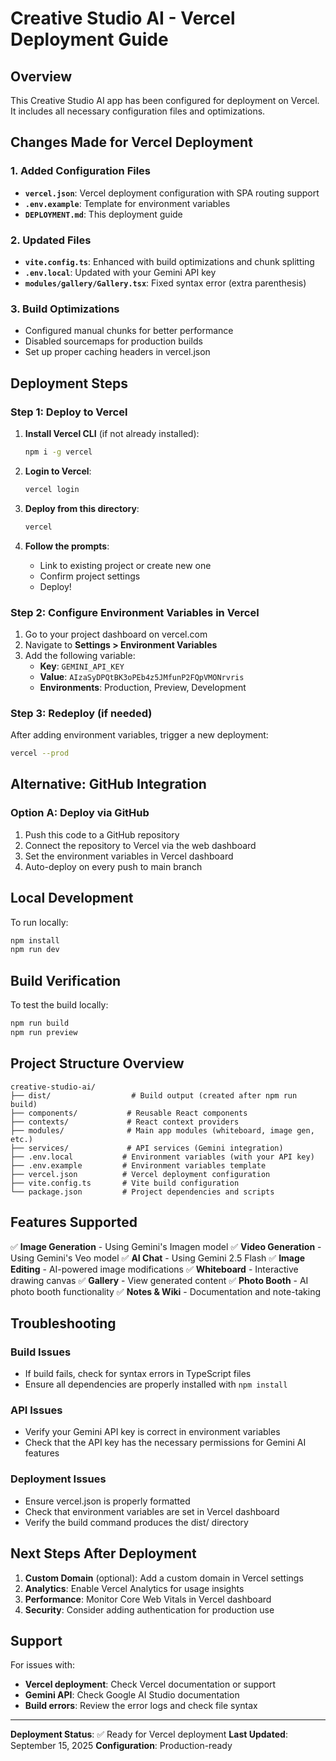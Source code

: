 # Creative Studio AI - Vercel Deployment Guide

## Overview
This Creative Studio AI app has been configured for deployment on Vercel. It includes all necessary configuration files and optimizations.

## Changes Made for Vercel Deployment

### 1. Added Configuration Files
- **`vercel.json`**: Vercel deployment configuration with SPA routing support
- **`.env.example`**: Template for environment variables
- **`DEPLOYMENT.md`**: This deployment guide

### 2. Updated Files
- **`vite.config.ts`**: Enhanced with build optimizations and chunk splitting
- **`.env.local`**: Updated with your Gemini API key
- **`modules/gallery/Gallery.tsx`**: Fixed syntax error (extra parenthesis)

### 3. Build Optimizations
- Configured manual chunks for better performance
- Disabled sourcemaps for production builds
- Set up proper caching headers in vercel.json

## Deployment Steps

### Step 1: Deploy to Vercel
1. **Install Vercel CLI** (if not already installed):
   ```bash
   npm i -g vercel
   ```

2. **Login to Vercel**:
   ```bash
   vercel login
   ```

3. **Deploy from this directory**:
   ```bash
   vercel
   ```

4. **Follow the prompts**:
   - Link to existing project or create new one
   - Confirm project settings
   - Deploy!

### Step 2: Configure Environment Variables in Vercel
1. Go to your project dashboard on vercel.com
2. Navigate to **Settings > Environment Variables**
3. Add the following variable:
   - **Key**: `GEMINI_API_KEY`
   - **Value**: `AIzaSyDPQtBK3oPEb4z5JMfunP2FQpVMONrvris`
   - **Environments**: Production, Preview, Development

### Step 3: Redeploy (if needed)
After adding environment variables, trigger a new deployment:
```bash
vercel --prod
```

## Alternative: GitHub Integration

### Option A: Deploy via GitHub
1. Push this code to a GitHub repository
2. Connect the repository to Vercel via the web dashboard
3. Set the environment variables in Vercel dashboard
4. Auto-deploy on every push to main branch

## Local Development

To run locally:
```bash
npm install
npm run dev
```

## Build Verification

To test the build locally:
```bash
npm run build
npm run preview
```

## Project Structure Overview
```
creative-studio-ai/
├── dist/                  # Build output (created after npm run build)
├── components/           # Reusable React components
├── contexts/             # React context providers
├── modules/              # Main app modules (whiteboard, image gen, etc.)
├── services/             # API services (Gemini integration)
├── .env.local           # Environment variables (with your API key)
├── .env.example         # Environment variables template
├── vercel.json          # Vercel deployment configuration
├── vite.config.ts       # Vite build configuration
└── package.json         # Project dependencies and scripts
```

## Features Supported
✅ **Image Generation** - Using Gemini's Imagen model
✅ **Video Generation** - Using Gemini's Veo model
✅ **AI Chat** - Using Gemini 2.5 Flash
✅ **Image Editing** - AI-powered image modifications
✅ **Whiteboard** - Interactive drawing canvas
✅ **Gallery** - View generated content
✅ **Photo Booth** - AI photo booth functionality
✅ **Notes & Wiki** - Documentation and note-taking

## Troubleshooting

### Build Issues
- If build fails, check for syntax errors in TypeScript files
- Ensure all dependencies are properly installed with `npm install`

### API Issues
- Verify your Gemini API key is correct in environment variables
- Check that the API key has the necessary permissions for Gemini AI features

### Deployment Issues
- Ensure vercel.json is properly formatted
- Check that environment variables are set in Vercel dashboard
- Verify the build command produces the dist/ directory

## Next Steps After Deployment

1. **Custom Domain** (optional): Add a custom domain in Vercel settings
2. **Analytics**: Enable Vercel Analytics for usage insights
3. **Performance**: Monitor Core Web Vitals in Vercel dashboard
4. **Security**: Consider adding authentication for production use

## Support

For issues with:
- **Vercel deployment**: Check Vercel documentation or support
- **Gemini API**: Check Google AI Studio documentation
- **Build errors**: Review the error logs and check file syntax

---

**Deployment Status**: ✅ Ready for Vercel deployment
**Last Updated**: September 15, 2025
**Configuration**: Production-ready